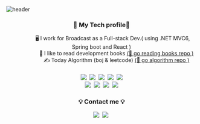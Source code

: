![header](https://capsule-render.vercel.app/api?type=wave&color=auto&height=250&section=header&text=HongEunbeen&fontSize=40)


<h3 align="center">🌈 My Tech profile🌈</h3>

<p align="center">
&nbsp;&nbsp;&nbsp;&nbsp;&nbsp;&nbsp;&nbsp;&nbsp;&nbsp;&nbsp;&nbsp;&nbsp;&nbsp;&nbsp;
  🖥  I work for Broadcast as a Full-stack Dev.( using .NET MVC6, Spring boot and React )<br/>
&nbsp;&nbsp;&nbsp;&nbsp;&nbsp;&nbsp;&nbsp;&nbsp;&nbsp;&nbsp;&nbsp;&nbsp;&nbsp;&nbsp;&nbsp;&nbsp;&nbsp;&nbsp;&nbsp;
  📕  I like to read development books <a href="https://github.com/Coveong/reading-books-for-programmers">(📌 go reading books repo )</a><br/>
&nbsp;&nbsp;&nbsp;&nbsp;&nbsp;&nbsp;&nbsp;&nbsp;&nbsp;&nbsp;&nbsp;&nbsp;&nbsp;&nbsp;&nbsp;&nbsp;&nbsp;&nbsp;&nbsp;
  ✍  Today Algorithm (boj & leetcode) <a href="https://github.com/HongEunbeen/Today_Algorithm">(📌 go algorithm repo )</a><br/>
</p>
  
</div>
<h3 align="center"🔍 About Tech Skill🔍</h3>

<p align="center">
  <img src="https://img.shields.io/badge/Java-007396?style=flat-square&logo=Java&logoColor=white"/></a>&nbsp;
  <img src="https://img.shields.io/badge/C%23-239120?style=flat-square&logo=c%20sharp&logoColor=white"/></a>&nbsp;
  <img src="https://img.shields.io/badge/Spring-6DB33F?style=flat-square&logo=Spring&logoColor=white"/></a>&nbsp;
  <img src="https://img.shields.io/badge/NET-512BD4?style=flat-square&logo=.NET&logoColor=white"/></a>&nbsp;
  <img src="https://img.shields.io/badge/React-61DAFB?style=flat-square&logo=React&logoColor=white"/></a><br/>
  <img src="https://img.shields.io/badge/Android-3DDC84?style=flat-square&logo=Android&logoColor=white"/></a>&nbsp;
  <img src="https://img.shields.io/badge/aws-333664?style=flat-square&logo=amazon-aws&logoColor=white"/></a>&nbsp;
  <img src="https://img.shields.io/badge/MySQL-E6B91E?style=flat-square&logo=MySql&logoColor=white"/></a>&nbsp;
  <img src="https://img.shields.io/badge/MSSQL-CC2927?style=flat-square&logo=Microsoft%20SQL%20Server&logoColor=white"/></a>
</p>

<h3 align="center">💡 Contact me 💡</h3>
<p align="center">
  <a href="mailto:vvvv980@gmail.com"><img src="https://img.shields.io/badge/Gmail-EA4335?style=social&logo=Gmail&logoColor=EA4335"/></a>&nbsp 
  <a href="https://velog.io/@eunoia"><img src="https://img.shields.io/badge/Velog-40C392?style=social&logo=vimeo&logoColor=40C392"/></a>&nbsp
</div>
